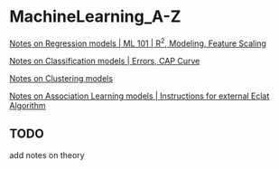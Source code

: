 # MachineLearning_A-Z

[Notes on Regression models | ML 101 | R<sup>2</sup>, Modeling, Feature Scaling ](Machine_Learning_A-Z_Mine/Part%202%20-%20Regression/Section%2010%20-%20Evaluating%20Regression%20Models%20Performance/notes.md)

[Notes on Classification models | Errors, CAP Curve ](Machine_Learning_A-Z_Mine/Part%203%20-%20Classification/Section%2022%20-%20Part%20Recap/notes.md)

[Notes on Clustering models ](Machine_Learning_A-Z_Mine/Part%204%20-%20Clustering/Section%2026%20-%20Part%20Recap/notes.md)

[Notes on Association Learning models | Instructions for external Eclat Algorithm](Machine_Learning_A-Z_Mine/Part%205%20-%20Association%20Rule%20Learning/Section%2030%20-%20Part%20Recap/notes.md)
## TODO
add notes on theory

